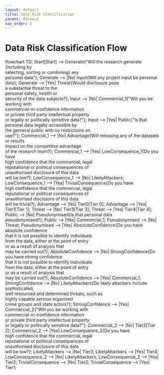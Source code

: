 ```yaml
---
layout: default
title: Data Risk Classification
parent: Mermaid
nav_order: 2
---
```


<head>
  <script src="https://cdn.jsdelivr.net/npm/mermaid/dist/mermaid.min.js">
  <script>mermaid.initialize({startOnLoad:true});</script>
</head>

# Data Risk Classification Flow

<div class="mermaid">
flowchart TD;
	Start[Start] --> Generate{"Will the research generate (including by <br/> selecting, sorting or combining) any <br/> personal data"};
	Generate --> |No| Input{Will any project input be personal data};
	Generate --> |Yes| Threat{Would disclosure pose <br/> a substantial threat to the <br/> personal safety, health or <br/> security of the data subjects?};
	Input --> |No| Commercial_1{"Will you be working with <br/> commercial-in-confidence information <br/> or private third party intellectual property <br/> or legally or politically sensitive data?"};
	Input --> |Yes| Public{"Is that personal data legally accessible by <br/> the gerneral public with no restrictions on <br/> use?"};
	Commercial_1 --> |No| Advantage{Will releasing any of the datasets or results <br/> impact on the competitive advantage <br/> of the research team?};
	Commercial_1 --> |Yes| LowConsequence_1{Do you have <br/> high confidence that the commercial, legal <br/> reputational or political consequences of <br/>unauthorised disclosure of this data <br/> will be low?};
	LowConsequence_1 --> |No| LikelyAttackers;
	LowConsequence_1 --> |Yes| TrivialConsequence{Do you have <br/> high confidence that the commercial, legal <br/> reputational or political consequences of <br/>unauthorised disclosure of this data <br/> will be trivial?};
	Advantage --> |No| Tier0[Tier 0];
	Advantage --> |Yes| Tier1[Tier 1];
	Threat --> |No| Tier3[Tier 3];
	Threat --> |Yes| Tier4[Tier 4];
	Public --> |No| Pseudonymised{Is that personal data <br/> pseudonymised?};
	Public --> |Yes| Commercial_1;
	Pseudonymised --> |No| Threat;
	Pseudonymised --> |Yes| AbsoluteConfidence{Do you have absolute confidence <br/> that it is not possible to identify individuals <br/> from the data, either at the point of entry <br/> or as a result of analysis that <br/> may be carried out?};
	AbsoluteConfidence --> |No| StrongConfidence{Do you have strong confidence <br/> that it is not possible to identify individuals <br/> from the data, either at the point of entry <br/> or as a result of analysis that <br/> may be carried out?};
	AbsoluteConfidence --> |Yes| Commercial_1;
	StrongConfidence --> |No| LikelyAttackers{Do likely attackers include sophisticated, <br/> well resourced and determined threats, such as <br/> highly capable serious organised <br/> crime groups and state actors?};
	StrongConfidence --> |Yes| Commercial_2{"Will you be working with <br/> commercial-in-confidence information <br/> or private third party intellectual property <br/> or legally or politically sensitive data?"};
	Commercial_2 --> |No| Tier2[Tier 2];
	Commercial_2 --> |Yes| LowConsequence_2{Do you have <br/> high confidence that the commercial, legal <br/> reputational or political consequences of <br/>unauthorised disclosure of this data <br/> will be low?};
	LikelyAttackers --> |No| Tier3;
	LikelyAttackers --> |Yes| Tier4;
	LowConsequence_2 --> |No| LikelyAttackers;
	LowConsequence_2 --> |Yes| Tier2;
	TrivialConsequence --> |No| Tier2;
	TrivialConsequence --> |Yes| Tier1;
</div>


